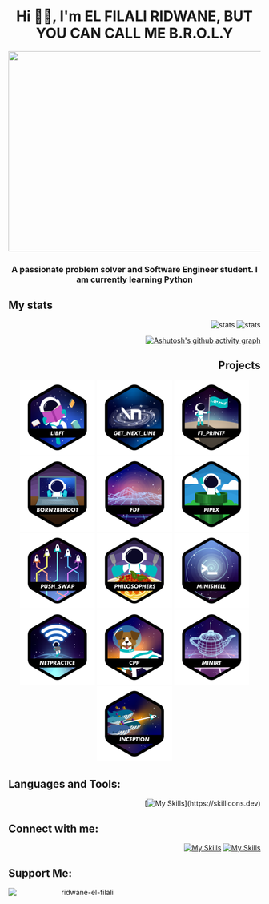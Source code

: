 <h1 align="center">Hi 🧑‍💻, I'm EL FILALI RIDWANE, BUT YOU CAN CALL ME B.R.O.L.Y</h1>
<p align="center"> <img src="https://giffiles.alphacoders.com/362/36249.gif" width="900" height="400"/> </p>


<h3 align="center">A passionate problem solver and Software Engineer student. I am currently learning Python </h3>


<h2 > My stats </h2>
<div align="right">

<img SRC="https://awesome-github-stats.azurewebsites.net/user-stats/RIDWANE-EL-FILALI?cardType=level&theme=dark&showIcons=false&preferLogin=true&Background=000000&Text=FFFFFF&Title=FFFFFF&Ring=FFFFFF" alt="stats" width="420" height="200">
<img SRC="https://github-readme-streak-stats.herokuapp.com?user=RIDWANE-EL-FILALI&theme=dark&border_radius=5&date_format=n%2Fj%5B%2FY%5D&ring=FFFFFF&fire=EB0000&currStreakLabel=FFFFFF&background=000000&border=FFFFFF" alt="stats" width="420" height="200">

[![Ashutosh's github activity graph](https://github-readme-activity-graph.vercel.app/graph?username=RIDWANE-EL-FILALI&bg_color=000000&color=ffffff&line=ff0000&point=ffffff&area=true&hide_border=false)](https://github.com/ashutosh00710/github-readme-activity-graph)

<h2> Projects </h2>
<div align="center">
<a href="https://github.com/RIDWANE-EL-FILALI/libft"> <img src="https://github.com/RIDWANE-EL-FILALI/42_badges_1337/blob/master/libftn.png"></a>
<a href="https://github.com/RIDWANE-EL-FILALI/get_next_line"> <img src="https://github.com/RIDWANE-EL-FILALI/42_badges_1337/blob/master/get_next_linen.png"></a>
<a href="https://github.com/RIDWANE-EL-FILALI/ft_printf"> <img src="https://github.com/RIDWANE-EL-FILALI/42_badges_1337/blob/master/ft_printfn.png"></a>
<a href="https://github.com/RIDWANE-EL-FILALI/Born2beroot"> <img src="https://github.com/RIDWANE-EL-FILALI/42_badges_1337/blob/master/born2berootn.png"></a>
<a href="https://github.com/RIDWANE-EL-FILALI/FDF"> <img src="https://github.com/RIDWANE-EL-FILALI/42_badges_1337/blob/master/fdfn.png"></a>
<a href="https://github.com/RIDWANE-EL-FILALI/PIPEX"> <img src="https://github.com/RIDWANE-EL-FILALI/42_badges_1337/blob/master/pipexn.png"></a>
<a href="https://github.com/RIDWANE-EL-FILALI/PUSH_SWAP"> <img src="https://github.com/RIDWANE-EL-FILALI/42_badges_1337/blob/master/push_swapn.png"></a>
<a href="https://github.com/RIDWANE-EL-FILALI/Philosophers"> <img src="https://github.com/RIDWANE-EL-FILALI/42_badges_1337/blob/master/philosophersn.png"></a>
<a href="https://github.com/mpezongo/minishell"> <img src="https://github.com/RIDWANE-EL-FILALI/42_badges_1337/blob/master/minishelln.png"></a>
<a href="https://github.com/RIDWANE-EL-FILALI/NetPractice"> <img src="https://github.com/RIDWANE-EL-FILALI/42_badges_1337/blob/master/netpracticen.png"></a>
<a href="https://github.com/RIDWANE-EL-FILALI/Cpp_Modules"> <img src="https://github.com/RIDWANE-EL-FILALI/42_badges_1337/blob/master/cppn.png"></a>
<a href="https://github.com/RIDWANE-EL-FILALI/LuxMancer-Mastering-Light-and-Shadow-MiniRT"> <img src="https://github.com/RIDWANE-EL-FILALI/42_badges_1337/blob/master/minirtn.png"></a>
<a href="https://github.com/RIDWANE-EL-FILALI/Inception"> <img src="https://github.com/RIDWANE-EL-FILALI/42_badges_1337/blob/master/inceptionn.png"></a>
</div>


<h2 align="left">Languages and Tools:</h2>

[![My Skills](https://skillicons.dev/icons?i=c,cpp,python,md,bash,vim,vscode,stackoverflow,html,css,javascript,github,git,figma,wordpress,visualstudio,linux,obsidian,docker,mysql,neovim,nginx,)](https://skillicons.dev)


<h2 align="left">Connect with me:</h2>

[![My Skills](https://skillicons.dev/icons?i=twitter)](https://twitter.com/darknig42667951)
[![My Skills](https://skillicons.dev/icons?i=linkedin)](https://www.linkedin.com/in/ridwane-elfilali-0ab7aa253/)

<h2 align="left">Support Me:</h2>
<p><a href="https://www.buymeacoffee.com/B.R.O.L.Y"> <img align="left" src="https://cdn.buymeacoffee.com/buttons/v2/default-yellow.png" height="50" width="210" alt="ridwane-el-filali" /></a></p><br><br>

</div>

